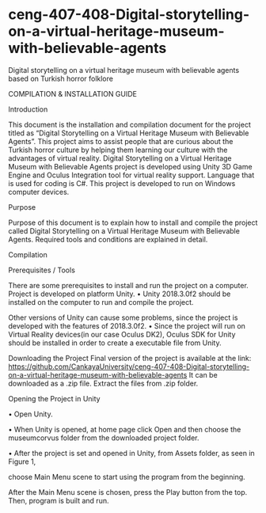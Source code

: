 # ceng-407-408-Digital-storytelling-on-a-virtual-heritage-museum-with-believable-agents
Digital storytelling on a virtual heritage museum with believable agents based on Turkish horror folklore

COMPILATION & INSTALLATION GUIDE

Introduction

This document is the installation and compilation document for the project titled as “Digital Storytelling on a Virtual Heritage Museum with Believable Agents”.  This project aims to assist people that are curious about the Turkish horror culture by helping them learning our culture with the advantages of virtual reality.
Digital Storytelling on a Virtual Heritage Museum with Believable Agents project is developed using Unity 3D Game Engine and Oculus Integration tool for virtual reality support. Language that is used for coding is C#. This project is developed to run on Windows computer devices.

Purpose
	
Purpose of this document is to explain how to install and compile the project called Digital Storytelling on a Virtual Heritage Museum with Believable Agents. Required tools and conditions are explained in detail.

Compilation

Prerequisites / Tools

There are some prerequisites to install and run the project on a computer. Project is developed on platform Unity.
•	Unity 2018.3.0f2 should be installed on the computer to run and compile the project.

Other versions of Unity can cause some problems, since the project is developed with the features of 2018.3.0f2.
•	Since the project will run on Virtual Reality devices(in our case Oculus DK2), Oculus SDK for Unity should be installed in order to create a executable file from Unity. 

Downloading the Project
Final version of the project is available at the link:
https://github.com/CankayaUniversity/ceng-407-408-Digital-storytelling-on-a-virtual-heritage-museum-with-believable-agents
It can be downloaded as a .zip file. Extract the files from .zip folder.

Opening the Project in Unity

•	Open Unity.

•	When Unity is opened, at home page click Open and then choose the museumcorvus folder from the downloaded project folder.

•	After the project is set and opened in Unity, from Assets folder, as seen in Figure 1,

choose Main Menu scene to start using the program from the beginning.
 


After the Main Menu scene is chosen, press the Play button from the top. Then, program is built and run.
